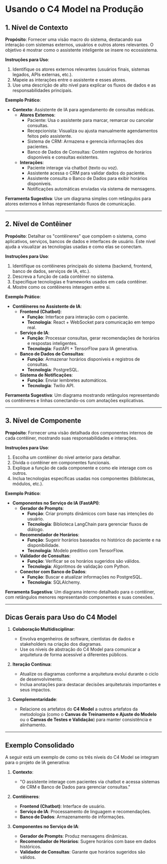 # **Usando o C4 Model na Produção**

## **1. Nível de Contexto**

**Propósito**: Fornecer uma visão macro do sistema, destacando sua interação com sistemas externos, usuários e outros atores relevantes. O objetivo é mostrar como o assistente inteligente se insere no ecossistema.

**Instruções para Uso**:
1. Identifique os atores externos relevantes (usuários finais, sistemas legados, APIs externas, etc.).
2. Mapeie as interações entre o assistente e esses atores.
3. Use uma descrição de alto nível para explicar os fluxos de dados e as responsabilidades principais.

**Exemplo Prático**:
- **Contexto**: Assistente de IA para agendamento de consultas médicas.
  - **Atores Externos**:
    - Paciente: Usa o assistente para marcar, remarcar ou cancelar consultas.
    - Recepcionista: Visualiza ou ajusta manualmente agendamentos feitos pelo assistente.
    - Sistema de CRM: Armazena e gerencia informações dos pacientes.
    - Banco de Dados de Consultas: Contém registros de horários disponíveis e consultas existentes.
  - **Interações**:
    - Paciente interage via chatbot (texto ou voz).
    - Assistente acessa o CRM para validar dados do paciente.
    - Assistente consulta o Banco de Dados para exibir horários disponíveis.
    - Notificações automáticas enviadas via sistema de mensagens.

**Ferramenta Sugestiva**: Use um diagrama simples com retângulos para atores externos e linhas representando fluxos de comunicação.

---

## **2. Nível de Contêiner**

**Propósito**: Detalhar os "contêineres" que compõem o sistema, como aplicativos, serviços, bancos de dados e interfaces de usuário. Este nível ajuda a visualizar as tecnologias usadas e como elas se conectam.

**Instruções para Uso**:
1. Identifique os contêineres principais do sistema (backend, frontend, banco de dados, serviços de IA, etc.).
2. Descreva a função de cada contêiner no sistema.
3. Especifique tecnologias e frameworks usados em cada contêiner.
4. Mostre como os contêineres interagem entre si.

**Exemplo Prático**:
- **Contêineres no Assistente de IA**:
  - **Frontend (Chatbot)**:
    - **Função**: Interface para interação com o paciente.
    - **Tecnologia**: React + WebSocket para comunicação em tempo real.
  - **Serviço de IA**:
    - **Função**: Processar consultas, gerar recomendações de horários e respostas inteligentes.
    - **Tecnologia**: FastAPI + TensorFlow para IA generativa.
  - **Banco de Dados de Consultas**:
    - **Função**: Armazenar horários disponíveis e registros de consultas.
    - **Tecnologia**: PostgreSQL.
  - **Sistema de Notificações**:
    - **Função**: Enviar lembretes automáticos.
    - **Tecnologia**: Twilio API.

**Ferramenta Sugestiva**: Um diagrama mostrando retângulos representando os contêineres e linhas conectando-os com anotações explicativas.

---

## **3. Nível de Componente**

**Propósito**: Fornecer uma visão detalhada dos componentes internos de cada contêiner, mostrando suas responsabilidades e interações.

**Instruções para Uso**:
1. Escolha um contêiner do nível anterior para detalhar.
2. Divida o contêiner em componentes funcionais.
3. Explique a função de cada componente e como ele interage com os outros.
4. Inclua tecnologias específicas usadas nos componentes (bibliotecas, módulos, etc.).

**Exemplo Prático**:
- **Componentes no Serviço de IA (FastAPI)**:
  - **Gerador de Prompts**:
    - **Função**: Criar prompts dinâmicos com base nas intenções do usuário.
    - **Tecnologia**: Biblioteca LangChain para gerenciar fluxos de diálogo.
  - **Recomendador de Horários**:
    - **Função**: Sugerir horários baseados no histórico do paciente e na disponibilidade.
    - **Tecnologia**: Modelo preditivo com TensorFlow.
  - **Validador de Consultas**:
    - **Função**: Verificar se os horários sugeridos são válidos.
    - **Tecnologia**: Algoritmos de validação com Python.
  - **Conector com Banco de Dados**:
    - **Função**: Buscar e atualizar informações no PostgreSQL.
    - **Tecnologia**: SQLAlchemy.

**Ferramenta Sugestiva**: Um diagrama interno detalhado para o contêiner, com retângulos menores representando componentes e suas conexões.

---

## **Dicas Gerais para Uso do C4 Model**

1. **Colaboração Multidisciplinar**:
   - Envolva engenheiros de software, cientistas de dados e stakeholders na criação dos diagramas.
   - Use os níveis de abstração do C4 Model para comunicar a arquitetura de forma acessível a diferentes públicos.

2. **Iteração Contínua**:
   - Atualize os diagramas conforme a arquitetura evolui durante o ciclo de desenvolvimento.
   - Inclua anotações para destacar decisões arquiteturais importantes e seus impactos.

3. **Complementaridade**:
   - Relacione os artefatos do **C4 Model** a outros artefatos da metodologia (como o **Canvas de Treinamento e Ajuste do Modelo** ou o **Canvas de Testes e Validação**) para manter consistência e alinhamento.

---

## **Exemplo Consolidado**

A seguir está um exemplo de como os três níveis do C4 Model se integram para o projeto de IA generativa:

1. **Contexto**:
   - "O assistente interage com pacientes via chatbot e acessa sistemas de CRM e Banco de Dados para gerenciar consultas."

2. **Contêineres**:
   - **Frontend (Chatbot)**: Interface de usuário.
   - **Serviço de IA**: Processamento de linguagem e recomendações.
   - **Banco de Dados**: Armazenamento de informações.

3. **Componentes no Serviço de IA**:
   - **Gerador de Prompts**: Produz mensagens dinâmicas.
   - **Recomendador de Horários**: Sugere horários com base em dados históricos.
   - **Validador de Consultas**: Garante que horários sugeridos são válidos.
